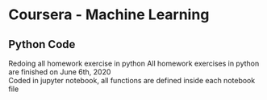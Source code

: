 # Coursera - Machine Learning
## Python Code
Redoing all homework exercise in python
All homework exercises in python are finished on June 6th, 2020  
Coded in jupyter notebook, all functions are defined inside each notebook file
